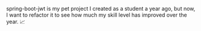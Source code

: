 spring-boot-jwt is my pet project I created as a student a year ago, but
now, I want to refactor it to see how much my skill level has improved over the year. 📈
